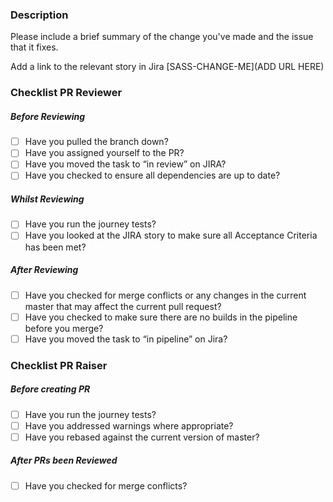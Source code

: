 ### Description
Please include a brief summary of the change you've made and the issue that it fixes.

Add a link to the relevant story in Jira
[SASS-CHANGE-ME](ADD URL HERE)

### Checklist PR Reviewer
##### Before Reviewing
 - [ ]  Have you pulled the branch down?
 - [ ]  Have you assigned yourself to the PR? 
 - [ ]  Have you moved the task to “in review” on JIRA? 
 - [ ]  Have you checked to ensure all dependencies are up to date? 

##### Whilst Reviewing
 - [ ]  Have you run the journey tests?
 - [ ]  Have you looked at the JIRA story to make sure all Acceptance Criteria has been met?

##### After Reviewing
 - [ ]  Have you checked for merge conflicts or any changes in the current master that may affect
 the current pull request?
 - [ ]  Have you checked to make sure there are no builds in the pipeline before you merge? 
 - [ ]  Have you moved the task to “in pipeline” on Jira?

### Checklist PR Raiser
##### Before creating PR
 - [ ]  Have you run the journey tests? 
 - [ ]  Have you addressed warnings where appropriate?
 - [ ]  Have you rebased against the current version of master? 

##### After PRs been Reviewed
 - [ ]  Have you checked for merge conflicts?
